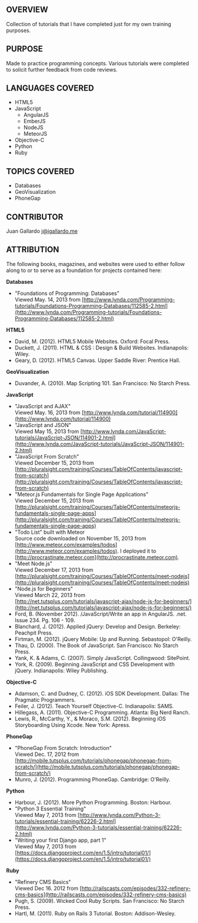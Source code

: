 OVERVIEW
------------------
Collection of tutorials that I have completed just for my own training purposes. 


PURPOSE
------------------
Made to practice programming concepts. Various tutorials were completed to solicit further feedback from code reviews. 


LANGUAGES COVERED
------------------
- HTML5
- JavaScript
	- AngularJS
	- EmberJS
    - NodeJS
    - MeteorJS
- Objective-C
- Python
- Ruby

TOPICS COVERED
------------------
- Databases
- GeoVisualization
- PhoneGap


CONTRIBUTOR
------------------
Juan Gallardo j@jgallardo.me


ATTRIBUTION
------------------
The following books, magazines, and websites were used to either follow along to or to serve as a foundation for projects contained here:

__Databases__
+ "Foundations of Programming: Databases"<br />
Viewed May. 14, 2013 from [http://www.lynda.com/Programming-tutorials/Foundations-Programming-Databases/112585-2.html](http://www.lynda.com/Programming-tutorials/Foundations-Programming-Databases/112585-2.html)

__HTML5__
+ David, M. (2012). HTML5 Mobile Websites. Oxford: Focal Press.
+ Duckett, J. (2011). HTML & CSS : Design & Build Websites. Indianapolis: Wiley. 
+ Geary, D. (2012). HTML5 Canvas. Upper Saddle River: Prentice Hall.

__GeoVisualization__
+ Duvander, A. (2010). Map Scripting 101. San Francisco: No Starch Press.

__JavaScript__
+ "JavaScript and AJAX"<br />
Viewed May. 16, 2013 from [http://www.lynda.com/tutorial/114900](http://www.lynda.com/tutorial/114900)
+ "JavaScript and JSON"<br />
Viewed May 15, 2013 from [http://www.lynda.com/JavaScript-tutorials/JavaScript-JSON/114901-2.html](http://www.lynda.com/JavaScript-tutorials/JavaScript-JSON/114901-2.html)
+ "JavaScript From Scratch"<br>
Viewed December 15, 2013 from [http://pluralsight.com/training/Courses/TableOfContents/javascript-from-scratch](http://pluralsight.com/training/Courses/TableOfContents/javascript-from-scratch)
+ "Meteor.js Fundamentals for Single Page Applications"<br>
Viewed December 15, 2013 from [http://pluralsight.com/training/Courses/TableOfContents/meteorjs-fundamentals-single-page-apps](http://pluralsight.com/training/Courses/TableOfContents/meteorjs-fundamentals-single-page-apps)
+ "Todo List" built with Meteor<br />
Source code downloaded on November 15, 2013 from [http://www.meteor.com/examples/todos](http://www.meteor.com/examples/todos). I deployed it to [http://procrastinate.meteor.com](http://procrastinate.meteor.com).
+ "Meet Node.js"<br />
Viewed December 17, 2013 from [http://pluralsight.com/training/Courses/TableOfContents/meet-nodejs](http://pluralsight.com/training/Courses/TableOfContents/meet-nodejs)
+ "Node.js for Beginners"<br />
Viewed March 22, 2013 from [http://net.tutsplus.com/tutorials/javascript-ajax/node-js-for-beginners/](http://net.tutsplus.com/tutorials/javascript-ajax/node-js-for-beginners/)
+ Ford, B. (November 2012). /JavaScript/Write an app in AngularJS. .net. Issue 234. Pg. 106 - 109.
+ Blanchard, J. (2012). Applied jQuery: Develop and Design. Berkeley: Peachpit Press.
+ Firtman, M. (2012). jQuery Mobile: Up and Running. Sebastopol: O'Reilly.
+ Thau, D. (2000). The Book of JavaScript. San Francisco: No Starch Press. 
+ Yank, K. & Adams, C. (2007). Simply JavaScript. Collingwood: SitePoint.
+ York, R. (2009). Beginning JavaScript and CSS Development with jQuery. Indianapolis: Wiley Publishing.

__Objective-C__
+ Adamson, C. and Dudney, C. (2012). iOS SDK Development. Dallas: The Pragmatic Programmers. 
+ Feiler, J. (2012). Teach Yourself Objective-C. Indianapolis: SAMS. 
+ Hillegass, A. (2011). Objective-C Programming. Atlanta: Big Nerd Ranch.
+ Lewis, R., McCarthy, Y., & Moraco, S.M. (2012). Beginning iOS Storyboarding Using Xcode. New York: Apress.

__PhoneGap__ 
+ "PhoneGap From Scratch: Introduction"<br />
Viewed Dec. 17, 2012 from [http://mobile.tutsplus.com/tutorials/phonegap/phonegap-from-scratch/](http://mobile.tutsplus.com/tutorials/phonegap/phonegap-from-scratch/)
+ Munro, J. (2012). Programming PhoneGap. Cambridge: O'Reilly.

__Python__
+ Harbour, J. (2012). More Python Programming. Boston: Harbour.
+ "Python 3 Essential Training"<br />
Viewed May 7, 2013 from [http://www.lynda.com/Python-3-tutorials/essential-training/62226-2.html](http://www.lynda.com/Python-3-tutorials/essential-training/62226-2.html)
+ "Writing your first Django app, part 1"<br />
Viewed May 7, 2013 from [https://docs.djangoproject.com/en/1.5/intro/tutorial01/](https://docs.djangoproject.com/en/1.5/intro/tutorial01/)

__Ruby__
+ "Refinery CMS Basics"<br />
Viewed Dec 16. 2012 from [http://railscasts.com/episodes/332-refinery-cms-basics](http://railscasts.com/episodes/332-refinery-cms-basics)
+ Pugh, S. (2009). Wicked Cool Ruby Scripts. San Francisco: No Starch Press. 
+ Hartl, M. (2011). Ruby on Rails 3 Tutorial. Boston: Addison-Wesley.
